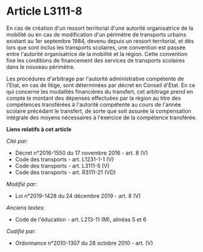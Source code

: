 # Article L3111-8

En cas de création d'un ressort territorial d'une autorité organisatrice de la mobilité ou en cas de modification d'un
périmètre de transports urbains existant au 1er septembre 1984, devenu depuis un ressort territorial, et dès lors que sont
inclus les transports scolaires, une convention est passée entre l'autorité organisatrice de la mobilité et la région. Cette
convention fixe les conditions de financement des services de transports scolaires dans le nouveau périmètre.

Les procédures d'arbitrage par l'autorité administrative compétente de l'Etat, en cas de litige, sont déterminées par décret
en Conseil d'Etat. En ce qui concerne les modalités financières du transfert, cet arbitrage prend en compte le montant des
dépenses effectuées par la région au titre des compétences transférées à l'autorité compétente au cours de l'année scolaire
précédant le transfert, de sorte que soit assurée la compensation intégrale des moyens nécessaires à l'exercice de la
compétence transférée.

**Liens relatifs à cet article**

_Cité par_:

  - Décret n°2016-1550 du 17 novembre 2016 - art. 8 (V)
  - Code des transports - art. L1231-1-1 (V)
  - Code des transports - art. L3111-5 (V)
  - Code des transports - art. R3111-21 (VD)

_Modifié par_:

  - Loi n°2019-1428 du 24 décembre 2019 - art. 8 (V)

_Anciens textes_:

  - Code de l'éducation - art. L213-11 (M), alinéas 5 et 6

_Codifié par_:

  - Ordonnance n°2010-1307 du 28 octobre 2010 - art. (V)
